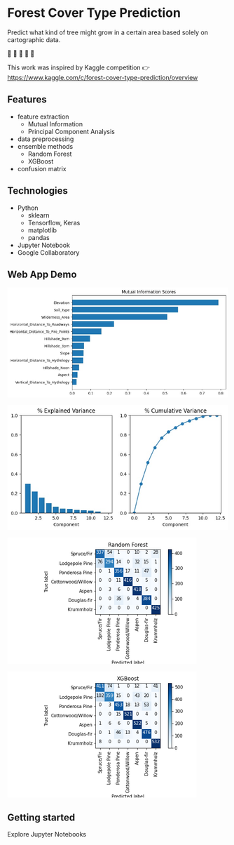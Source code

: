 # Forest Cover Type Prediction

Predict what kind of tree might grow in a certain area based solely on cartographic data.

:deciduous_tree: :evergreen_tree: :deciduous_tree: :evergreen_tree: :deciduous_tree:

This work was inspired by Kaggle competition :point_right: https://www.kaggle.com/c/forest-cover-type-prediction/overview

## Features

- feature extraction
  - Mutual Information
  - Principal Component Analysis
- data preprocessing
- ensemble methods
  - Random Forest
  - XGBoost
- confusion matrix

## Technologies

- Python
    - sklearn
    - Tensorflow, Keras
    - matplotlib
    - pandas
- Jupyter Notebook
- Google Collaboratory

## Web App Demo

![alt text](https://github.com/kwarc-agat/forest-cover/blob/main/MI_scores.jpg?raw=true)

![alt text](https://github.com/kwarc-agat/forest-cover/blob/main/PCA_variance.jpg?raw=true)

![alt text](https://github.com/kwarc-agat/forest-cover/blob/main/Random%20Forest.png?raw=true)

![alt text](https://github.com/kwarc-agat/forest-cover/blob/main/XGBoost.png)

## Getting started

Explore Jupyter Notebooks
